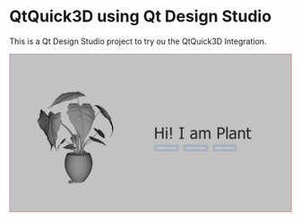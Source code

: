 # QtQuick3D using Qt Design Studio
This is a Qt Design Studio project to try ou the QtQuick3D Integration.

![Image of the only scrren here](https://github.com/satyamTiwary/Qt-Things/blob/main/untitled/Screen01.png)
